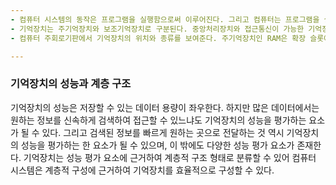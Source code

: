 ```yaml
---
- 컴퓨터 시스템의 동작은 프로그램을 실행함으로써 이루어진다. 그리고 컴퓨터는 프로그램을 실행하기 위해서 필요한 명령이나 데이터를 저장하고, 데이터를 유지하기 위해 기억자장치를 시용한다. 
- 기억장치는 주기억장치와 보조기억장치로 구분된다. 중앙처리장치와 접근통신이 가능한 기억장치를 주기억장치, 현재는 필요하지 않은 프로그램이나 데이터를 저장하고 있다가 필요할 때 주기억장치로 저장장치를 보조기억장치라고 한다.
- 컴퓨터 주회로기판에서 기억장치의 위치와 종류를 보여준다. 주기억장치인 RAM은 확장 슬롯에 장착되며, 주회로기판의 종류에 따라 2~4개의 확장 슬롯을 포함하고 있다. 캐시기억장치는 컴퓨터의 중앙처리장치인 CPU내부에 존재한다. 보조기억장치인 하드 디스크,플로피 디스크,CD-ROM,DVD는 주회로기판의 특정 포트에 연결 케이블을 통해 연결된다.

---
```

### 기억장치의 성능과 계층 구조
기억장치의 성능은 저장할 수 있는 데이터 용량이 좌우한다. 하지만 많은 데이터에서는 원하는 정보를 신속하게 검색하여 접근할 수 있느냐도 기억장치의 성능을 평가하는 요소가 될 수 있다. 그리고 검색된 정보를 빠르게 원하는 곳으로 전달하는 것 역시 기억장치의 성능을 평가하는 한 요소가 될 수 있으며, 이 밖에도 다양한 성능 평가 요소가 존재한다. 기억장치는 성능 평가 요소에 근거하여 계층적 구조 형태로 분류할 수 있어 컴퓨터 시스템은 계층적 구성에 근거하여 기억장치를 효율적으로 구성할 수 있다.
